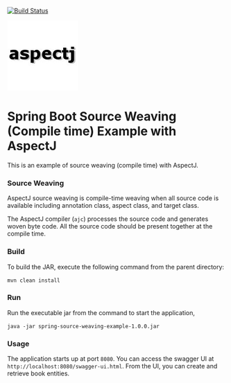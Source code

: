[![Build Status][travis-badge]][travis-badge-url]

![](./img/aspectj-logo.jpg)

Spring Boot Source Weaving (Compile time) Example with AspectJ
===============================================================
This is an example of source weaving (compile time) with AspectJ.

### Source Weaving
AspectJ source weaving is compile-time weaving when all source code is available
including annotation class, aspect class, and target class.

The AspectJ compiler (`ajc`) processes the source code and generates woven
byte code. All the source code should be present together at the compile time.


### Build
To build the JAR, execute the following command from the parent directory:

```
mvn clean install
```

### Run
Run the executable jar from the command to start the application,

```
java -jar spring-source-weaving-example-1.0.0.jar
```

### Usage
The application starts up at port `8080`. You can access the swagger UI at 
`http://localhost:8080/swagger-ui.html`. From the UI, you can create and retrieve
book entities.


[travis-badge]: https://travis-ci.org/indrabasak/spring-source-weaving-example.svg?branch=master
[travis-badge-url]: https://travis-ci.org/indrabasak/spring-source-weaving-example/